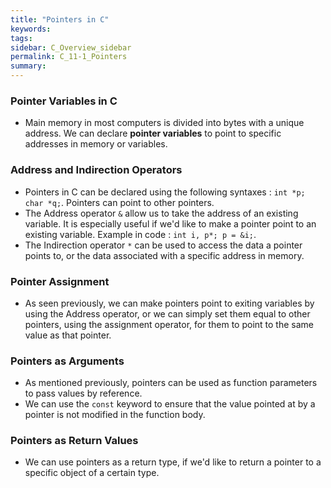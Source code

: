 ```yaml
---
title: "Pointers in C"
keywords:
tags:
sidebar: C_Overview_sidebar
permalink: C_11-1_Pointers
summary:
---
```


### Pointer Variables in C
- Main memory in most computers is divided into bytes with a unique address. We can declare **pointer variables** to point to specific addresses in memory or variables.

### Address and Indirection Operators
- Pointers in C can be declared using the following syntaxes : ```int *p; char *q;```. Pointers can point to other pointers.
- The Address operator ```&``` allow us to take the address of an existing variable. It is especially useful if we'd like to make a pointer point to an existing variable. Example in code : ```int i, p*; p = &i;```.
- The Indirection operator ```*``` can be used to access the data a pointer points to, or the data associated with a specific address in memory.

### Pointer Assignment
- As seen previously, we can make pointers point to exiting variables by using the Address operator, or we can simply set them equal to other pointers, using the assignment operator, for them to point to the same value as that pointer.

### Pointers as Arguments
- As mentioned previously, pointers can be used as function parameters to pass values by reference.
- We can use the ```const``` keyword to ensure that the value pointed at by a pointer is not modified in the function body.

### Pointers as Return Values
- We can use pointers as a return type, if we'd like to return a pointer to a specific object of a certain type.